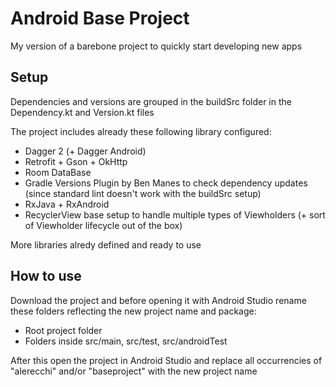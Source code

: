 # Android Base Project
My version of a barebone project to quickly start developing new apps

## Setup
Dependencies and versions are grouped in the buildSrc folder in the Dependency.kt and Version.kt files

The project includes already these following library configured:

* Dagger 2 (+ Dagger Android)
* Retrofit + Gson + OkHttp
* Room DataBase
* Gradle Versions Plugin by Ben Manes to check dependency updates (since standard lint doesn't work with the buildSrc setup)
* RxJava + RxAndroid
* RecyclerView base setup to handle multiple types of Viewholders (+ sort of Viewholder lifecycle out of the box)

More libraries alredy defined and ready to use

## How to use
Download the project and before opening it with Android Studio rename these folders reflecting the new project name and package:
* Root project folder
* Folders inside src/main, src/test, src/androidTest

After this open the project in Android Studio and replace all occurrencies of "alerecchi" and/or "baseproject" with the new project name
